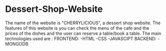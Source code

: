 # Dessert-Shop-Website
The name of the website is "CHERRYLICIOUS", a dessert shop website. The features of this website is you can check the menu of the cafe and the prices of the dishes and the user can reserve a table/book a table.
The main technologies used are :
FRONTEND:
  -HTML
  -CSS
  -JAVASCIPT
BACKEND:
  -MONGODB
  
